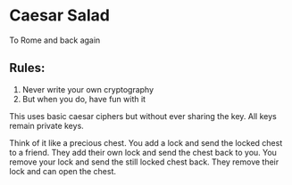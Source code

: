 # Caesar Salad 

To Rome and back again

## Rules:

1. Never write your own cryptography
1. But when you do, have fun with it

This uses basic caesar ciphers but without ever sharing the key. All keys remain private keys.

Think of it like a precious chest. You add a lock and send the locked chest to a friend. They add their own lock and
send the chest back to you. You remove your lock and send the still locked chest back. They remove their lock and can
open the chest.
